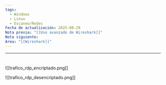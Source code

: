 ```yaml
---
tags:
  - Windows
  - Linux
  - Escaneo/Redes
Fecha de actualización: 2025-08-29
Nota previa: "[[Uso avanzado de Wireshark]]"
Nota siguiente:
Area: "[[Wireshark]]"
---
```

---

# 
![[trafico_rdp_encriptado.png]]

![[trafico_rdp_desencriptado.png]]